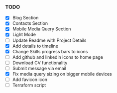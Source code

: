 ### TODO

- [X] Blog Section
- [X] Contacts Section
- [X] Mobile Media Query Section
- [X] Light Mode
- [ ] Update Readme with Project Details
- [X] Add details to timeline
- [X] Change Skills progress bars to icons
- [ ] Add github and linkedin icons to home page
- [ ] Download CV functionality
- [ ] Submit message via email
- [X] Fix media query sizing on bigger mobile devices
- [ ] Add favicon icon
- [ ] Terraform script
